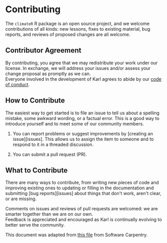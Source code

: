 # Contributing

The `climateR` R package is an open source project,
and we welcome contributions of all kinds:
new lessons,
fixes to existing material,
bug reports,
and reviews of proposed changes are all welcome.

## Contributor Agreement

By contributing,
you agree that we may redistribute your work under our license.
In exchange, we will address your issues and/or assess your change proposal as promptly as we can.  
Everyone involved in the development of Karl agrees to abide by our [code of conduct](CONDUCT.md).

## How to Contribute

The easiest way to get started is to file an issue to tell us about a spelling mistake, some awkward wording, or a factual error.
This is a good way to introduce yourself
and to meet some of our community members.

1. You can report problems or suggest improvements by [creating an issue][issues]. This allows us to assign the item to someone and to respond to it in a threaded discussion.

2.  You can submit a pull request (PR).


## What to Contribute

There are many ways to contribute,
from writing new pieces of code and improving existing ones
to updating or filling in the documentation
and submitting [bug reports][issues]
about things that don't work, aren't clear, or are missing.

Comments on issues and reviews of pull requests are welcomed:
we are smarter together than we are on our own.   
Feedback is appreciated and encouraged as Karl is continually evolving to better serve the community.



This document was adapted from [this file](https://github.com/swcarpentry/r-novice-inflammation/blob/gh-pages/CONTRIBUTING.md) from Software Carpentry.
